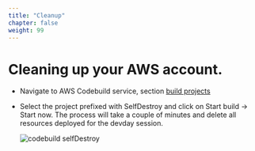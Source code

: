 ```yaml
---
title: "Cleanup"
chapter: false
weight: 99
---
```


# Cleaning up your AWS account.
- Navigate to AWS Codebuild service, section [build projects](https://us-east-1.console.aws.amazon.com/codesuite/codebuild/projects?region=us-east-1)
- Select the project prefixed with SelfDestroy and click on Start build -> Start now. The process will take a couple of minutes and delete all resources deployed for the devday session.

   ![codebuild selfDestroy](/images/cleanup/start-build.png)


